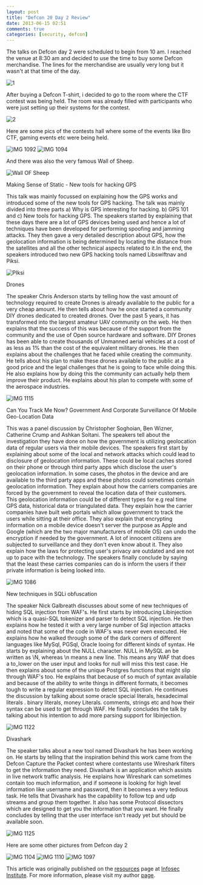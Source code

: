 ```yaml
---
layout: post
title: "Defcon 20 Day 2 Review"
date: 2013-06-15 02:51
comments: true
categories: [security, defcon]
---
```


The talks on Defcon day 2 were scheduled to begin from 10 am. I reached the venue at 8:30 am and decided to use the time to buy some Defcon merchandise. The lines for the merchandise are usually very long but it wasn't at that time of the day.

![1]({{site.baseurl}}/images/posts/defcon2/1.JPG)

After buying a Defcon T-shirt, i decided to go to the room where the CTF contest was being held. The room was already filled with participants who were just setting up their systems for the contest.

<!--more-->

![2]({{site.baseurl}}/images/posts/defcon2/2.JPG)

Here are some pics of the contests hall where some of the events like Bro CTF, gaming events etc were being held.

![IMG 1092]({{site.baseurl}}/images/posts/defcon2/IMG_1092.JPG) ![IMG 1094]({{site.baseurl}}/images/posts/defcon2/IMG_1094.JPG)

And there was also the very famous Wall of Sheep.

![Wall OF Sheep]({{site.baseurl}}/images/posts/defcon2/Wall_OF_sheep.JPG)

Making Sense of Static - New tools for hacking GPS

This talk was mainly focussed on explaining how the GPS works and introduced some of the new tools for GPS hacking. The talk was mainly divided into three parts a) Why is GPS interesting for hacking. b) GPS 101 and c) New tools for hacking GPS. The speakers started by explaining that these days there are a lot of GPS devices being used and hence a lot of techniques have been developed for performing spoofing and jamming attacks. They then gave a very detailed description about GPS, how the geolocation information is being determined by locating the distance from the satellites and all the other technical aspects related to it.In the end, the speakers introduced two new GPS hacking tools named Libswiftnav and Piksi.

![PIksi]({{site.baseurl}}/images/posts/defcon2/pIksi.png)

Drones

The speaker Chris Anderson starts by telling how the vast amount of technology required to create Drones is already available to the public for a very cheap amount. He then tells about how he once started a community DIY drones dedicated to created drones. Over the past 5 years, it has transformed into the largest amateur UAV community on the web. He then explains that the success of this was because of the support from the community and the use of Open source hardware and software. DIY Drones has been able to create thousands of Unmanned aerial vehicles at a cost of as less as 1% than the cost of the equivalent military drones. He then explains about the challenges that he faced while creating the community. He tells about his plan to make these drones available to the public at a good price and the legal challenges that he is going to face while doing this. He also explains how by doing this the community can actually help them improve their product. He explains about his plan to compete with some of the aerospace industries.

![IMG 1115]({{site.baseurl}}/images/posts/defcon2/IMG_1115.JPG)

Can You Track Me Now? Government And Corporate Surveillance Of Mobile Geo-Location Data

This was a panel discussion by Christopher Soghoian, Ben Wizner, Catherine Crump and Ashkan Soltani. The speakers tell about the investigation they have done on how the government is utilizing geolocation data of regular users via their mobile devices. The speakers first start by explaining about some of the local and network attacks which could lead to disclosure of geolocation information. These could be local caches stored on their phone or through third party apps which disclose the user's geolocation information. In some cases, the photos in the device and are available to the third party apps and these photos could sometimes contain geolocation information. They explain about how the carriers companies are forced by the government to reveal the location data of their customers. This geolocation information could be of different types for e.g real time GPS data, historical data or triangulated data. They explain how the carrier companies have built web portals which allow government to track the users while sitting at their office. They also explain that encrypting information on a mobile device doesn't server the purpose as Apple and Google (which are the two major manufacturers of mobile OS) can undo the encryption if needed by the government. A lot of innocent citizens are subjected to surveillance and they don't even know about it. They also explain how the laws for protecting user's privacy are outdated and are not up to pace with the technology. The speakers finally conclude by saying that the least these carries companies can do is inform the users if their private information is being looked into.

![IMG 1086]({{site.baseurl}}/images/posts/defcon2/IMG_1086.JPG)

New techniques in SQLi obfuscation

The speaker Nick Galbreath discusses about some of new techniques of hiding SQL injection from WAF's. He first starts by introducing Libinjection which is a quasi-SQL tokenizer and parser to detect SQL injection. He then explains how he tested it with a very large number of Sql injection attacks and noted that some of the code in WAF's was never even executed. He explains how he walked through some of the dark corners of different languages like MySql, PGSql, Oracle looing for different kinds of syntax. He starts by explaining about the NULL character. NULL in MySQL an be written as \N, whereas \n means a new line. This means any WAF that does a to_lower on the user input and looks for null will miss this test case. He then explains about some of the unique Postgres functions that might slip through WAF's too. He explains that because of so much of syntax available and because of the ability to write things in different formats, it becomes tough to write a regular expression to detect SQL injection. He continues the discussion by talking about some oracle special literals, hexadecimal literals . binary literals, money Literals. comments, strings etc and how their syntax can be used to get through WAF. He finally concludes the talk by talking about his intention to add more parsing support for libinjection.

![IMG 1122]({{site.baseurl}}/images/posts/defcon2/IMG_1122.JPG)

Divashark

The speaker talks about a new tool named Divashark he has been working on. He starts by telling that the inspiration behind this work came from the Defcon Capture the Packet contest where contestants use Wireshark filters to get the information they need. Divashark is an application which assists in live network traffic analysis. He explains how Wireshark can sometimes contain too much information, and if someone is looking for high level information like username and password, then it becomes a very tedious task. He tells that Divashark has the capability to follow tcp and udp streams and group them together. It also has some Protocol dissectors which are designed to get you the information that you want. He finally concludes by telling that the user interface isn't ready yet but should be available soon.

![IMG 1125]({{site.baseurl}}/images/posts/defcon2/IMG_1125.JPG)

Here are some other pictures from Defcon day 2

![IMG 1104]({{site.baseurl}}/images/posts/defcon2/IMG_1104.JPG) ![IMG 1110]({{site.baseurl}}/images/posts/defcon2/IMG_1110.JPG) ![IMG 1097]({{site.baseurl}}/images/posts/defcon2/IMG_1097.JPG)

This article was originally published on the [resources](http://resources.infosecinstitute.com/) page at [Infosec Institute](http://infosecinstitute.com/). For more information, please visit my author [page](http://resources.infosecinstitute.com/author/prateek/).